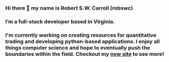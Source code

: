 ### Hi there 👋 my name is Robert S.W. Carroll (robswc)

### I’m a full-stack developer based in Virginia. 

### I'm currently working on creating resources for quantitative trading and developing python-based applications.  I enjoy all things computer science and hope to eventually push the boundaries within the field. Checkout my [new site](https://www.robswc.me) to see more!


<!-- ![GitHub Cover](https://user-images.githubusercontent.com/38849824/194399334-863d19d5-b6ce-46ce-a04f-73245bef317c.png) -->

<!--
**robswc/robswc** is a ✨ _special_ ✨ repository because its `README.md` (this file) appears on your GitHub profile.

Here are some ideas to get you started:

- 🔭 I’m currently working on ...
- 🌱 I’m currently learning ...
- 👯 I’m looking to collaborate on ...
- 🤔 I’m looking for help with ...
- 💬 Ask me about ...
- 📫 How to reach me: ...
-->
